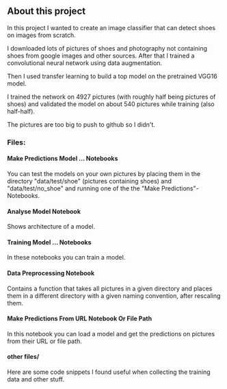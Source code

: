 ## About this project

In this project I wanted to create an image classifier that can detect shoes on images from scratch.

I downloaded lots of pictures of shoes and photography not containing shoes from google images and other sources.
After that I trained a convolutional neural network using data augmentation.

Then I used transfer learning to build a top model on the pretrained VGG16 model.

I trained the network on 4927 pictures (with roughly half being pictures of shoes) and validated the model on about 540 pictures while training (also half-half).

The pictures are too big to push to github so I didn't.

### Files:

#### Make Predictions Model ... Notebooks
You can test the models on your own pictures by placing them in the directory "data/test/shoe" (pictures containing shoes) and "data/test/no_shoe" and running one of the the "Make Predictions"-Notebooks.

#### Analyse Model Notebook
Shows architecture of a model.

#### Training Model ... Notebooks
In these notebooks you can train a model.

#### Data Preprocessing Notebook
Contains a function that takes all pictures in a given directory and places them in a different directory with a given naming convention, after rescaling them.

#### Make Predictions From URL Notebook Or File Path
In this notebook you can load a model and get the predictions on pictures from their URL or file path.

#### other files/
Here are some code snippets I found useful when collecting the training data and other stuff.
